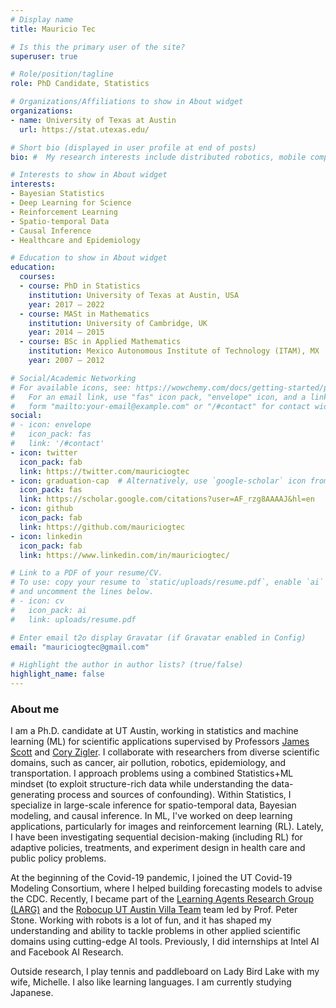 ```yaml
---
# Display name
title: Mauricio Tec

# Is this the primary user of the site?
superuser: true

# Role/position/tagline
role: PhD Candidate, Statistics

# Organizations/Affiliations to show in About widget
organizations:
- name: University of Texas at Austin
  url: https://stat.utexas.edu/

# Short bio (displayed in user profile at end of posts)
bio: #  My research interests include distributed robotics, mobile computing and programmable matter.

# Interests to show in About widget
interests:
- Bayesian Statistics
- Deep Learning for Science
- Reinforcement Learning
- Spatio-temporal Data
- Causal Inference
- Healthcare and Epidemiology

# Education to show in About widget
education:
  courses:
  - course: PhD in Statistics
    institution: University of Texas at Austin, USA
    year: 2017 — 2022
  - course: MASt in Mathematics
    institution: University of Cambridge, UK
    year: 2014 — 2015
  - course: BSc in Applied Mathematics
    institution: Mexico Autonomous Institute of Technology (ITAM), MX
    year: 2007 — 2012

# Social/Academic Networking
# For available icons, see: https://wowchemy.com/docs/getting-started/page-builder/#icons
#   For an email link, use "fas" icon pack, "envelope" icon, and a link in the
#   form "mailto:your-email@example.com" or "/#contact" for contact widget.
social:
# - icon: envelope
#   icon_pack: fas
#   link: '/#contact'
- icon: twitter
  icon_pack: fab
  link: https://twitter.com/mauriciogtec
- icon: graduation-cap  # Alternatively, use `google-scholar` icon from `ai` icon pack
  icon_pack: fas
  link: https://scholar.google.com/citations?user=AF_rzg8AAAAJ&hl=en
- icon: github
  icon_pack: fab
  link: https://github.com/mauriciogtec
- icon: linkedin
  icon_pack: fab
  link: https://www.linkedin.com/in/mauriciogtec/

# Link to a PDF of your resume/CV.
# To use: copy your resume to `static/uploads/resume.pdf`, enable `ai` icons in `params.toml`, 
# and uncomment the lines below.
# - icon: cv
#   icon_pack: ai
#   link: uploads/resume.pdf

# Enter email t2o display Gravatar (if Gravatar enabled in Config)
email: "mauriciogtec@gmail.com"

# Highlight the author in author lists? (true/false)
highlight_name: false
---
```


### About me

I am a Ph.D. candidate at UT Austin, working in statistics and machine learning (ML) for scientific applications supervised by Professors [James Scott](https://jgscott.github.io/) and [Cory Zigler](https://cns.utexas.edu/directory/item/3761-zigler-corwin?Itemid=349). I collaborate with researchers from diverse scientific domains, such as cancer, air pollution, robotics, epidemiology, and transportation. I approach problems using a combined Statistics+ML mindset (to exploit structure-rich data while
understanding the data-generating process and sources of confounding).  Within Statistics, I specialize in large-scale inference for spatio-temporal data, Bayesian modeling, and causal inference. In ML, I've worked on deep learning applications, particularly for images and reinforcement learning (RL). Lately, I have been investigating sequential decision-making (including RL) for adaptive policies, treatments, and experiment design in health care and public policy problems.

At the beginning of the Covid-19 pandemic, I joined the UT Covid-19 Modeling Consortium, where I helped building forecasting models to advise the CDC. Recently, I became part of the [Learning Agents Research Group  (LARG)](https://www.cs.utexas.edu/~larg/index.php/Learning_Agents_Research_Group) and the [Robocup UT Austin Villa Team](https://www.cs.utexas.edu/~AustinVilla/) team led by Prof. Peter Stone. Working with robots is a lot of fun, and it has shaped my understanding and ability to tackle problems in other applied scientific domains using cutting-edge AI tools. Previously, I did internships at Intel AI and Facebook AI Research.

Outside research, I play tennis and paddleboard on Lady Bird Lake with my wife, Michelle. I also like learning languages. I am currently studying Japanese. 